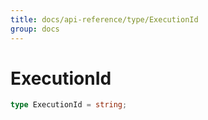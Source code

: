```yaml
---
title: docs/api-reference/type/ExecutionId
group: docs
---
```


# ExecutionId

```ts
type ExecutionId = string;
```


